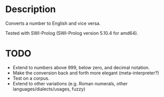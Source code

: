 # Description
Converts a number to English and vice versa.

Tested with SWI-Prolog (SWI-Prolog version 5.10.4 for amd64).

# TODO
* Extend to numbers above 999, below zero, and decimal notation.
* Make the conversion back and forth more elegant (meta-interpreter?)
* Test on a corpus.
* Extend to other variations (e.g. Roman numerals, other
  languages/dialects/usages, fuzzy)
